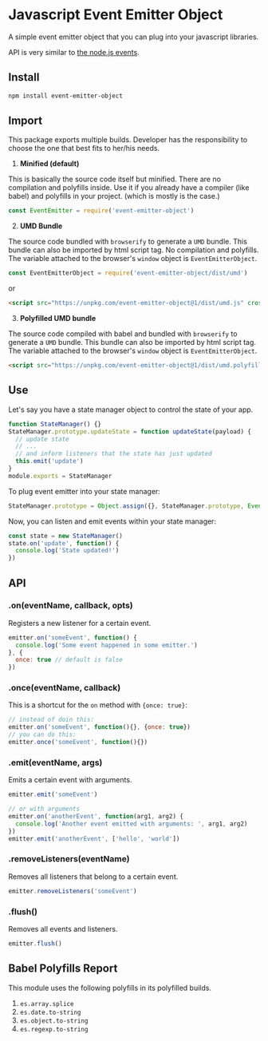 # Javascript Event Emitter Object

A simple event emitter object that you can plug into your javascript libraries.

API is very similar to [the node.js events][305ab206].

  [305ab206]: https://nodejs.org/api/events.html "node.js events api"

## Install

```sh
npm install event-emitter-object
```

## Import

This package exports multiple builds. Developer has the responsibility to choose the one that best fits to her/his needs.

1. **Minified (default)**

This is basically the source code itself but minified. There are no compilation and polyfills inside. Use it if you already have a compiler (like babel) and polyfills in your project. (which is mostly is the case.)

```js
const EventEmitter = require('event-emitter-object')
```

2. **UMD Bundle**

The source code bundled with `browserify` to generate a `UMD` bundle. This bundle can also be imported by html script tag. No compilation and polyfills. The variable attached to the browser's `window` object is `EventEmitterObject`.

```js
const EventEmitterObject = require('event-emitter-object/dist/umd')
```

or

```html
<script src="https://unpkg.com/event-emitter-object@1/dist/umd.js" crossorigin type="text/javascript"></script>
```

3. **Polyfilled UMD bundle**

The source code compiled with babel and bundled with `browserify` to generate a `UMD` bundle. This bundle can also be imported by html script tag. The variable attached to the browser's `window` object is `EventEmitterObject`.

```html
<script src="https://unpkg.com/event-emitter-object@1/dist/umd.polyfilled.js" crossorigin type="text/javascript"></script>
```

## Use

Let's say you have a state manager object to control the state of your app.

```js
function StateManager() {}
StateManager.prototype.updateState = function updateState(payload) {
  // update state
  // ...
  // and inform listeners that the state has just updated
  this.emit('update')
}
module.exports = StateManager
```

To plug event emitter into your state manager:

```js
StateManager.prototype = Object.assign({}, StateManager.prototype, EventEmitter.prototype)
```

Now, you can listen and emit events within your state manager:

```js
const state = new StateManager()
state.on('update', function() {
  console.log('State updated!')
})
```

## API

### .on(eventName, callback, opts)

Registers a new listener for a certain event.

```js
emitter.on('someEvent', function() {
  console.log('Some event happened in some emitter.')
}, {
  once: true // default is false
})
```

### .once(eventName, callback)

This is a shortcut for the `on` method with `{once: true}`:

```js
// instead of doin this:
emitter.on('someEvent', function(){}, {once: true})
// you can do this:
emitter.once('someEvent', function(){})
```

### .emit(eventName, args)

Emits a certain event with arguments.

```js
emitter.emit('someEvent')

// or with arguments
emitter.on('anotherEvent', function(arg1, arg2) {
  console.log('Another event emitted with arguments: ', arg1, arg2)
})
emitter.emit('anotherEvent', ['hello', 'world'])
```

### .removeListeners(eventName)

Removes all listeners that belong to a certain event.

```js
emitter.removeListeners('someEvent')
```

### .flush()

Removes all events and listeners.

```js
emitter.flush()
```

## Babel Polyfills Report

This module uses the following polyfills in its polyfilled builds.

1. `es.array.splice `
2. `es.date.to-string`
3. `es.object.to-string`
4. `es.regexp.to-string`
